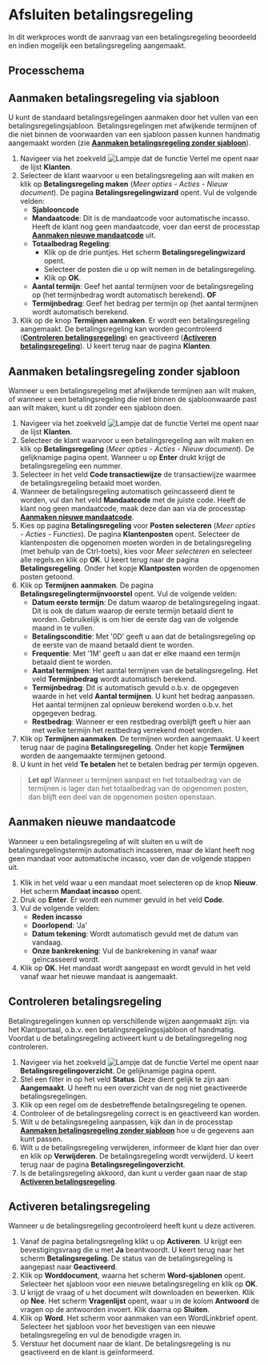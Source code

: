 # Afsluiten betalingsregeling

In dit werkproces wordt de aanvraag van een betalingsregeling beoordeeld en indien mogelijk een betalingsregeling aangemaakt.

## Processchema

## Aanmaken betalingsregeling via sjabloon
U kunt de standaard betalingsregelingen aanmaken door het vullen van een betalingsregelingsjabloon. Betalingsregelingen met afwijkende termijnen of die niet binnen de voorwaarden van een sjabloon passen kunnen handmatig aangemaakt worden (zie **[Aanmaken betalingsregeling zonder sjabloon](#aanmaken-betalingsregeling-zonder-sjabloon)**).

 1. Navigeer via het zoekveld ![Lampje dat de functie Vertel me opent](https://docs.microsoft.com/nl-NL/dynamics365/business-central/media/ui-search/search_small.png "Vertel me") naar de lijst **Klanten**.
 2. Selecteer de klant waarvoor u een betalingsregeling aan wilt maken en klik op **Betalingsregeling maken** (*Meer opties - Acties - Nieuw document*). De pagina **Betalingsregelingwizard** opent. Vul de volgende velden: 
	-	**Sjablooncode**
	-	**Mandaatcode**: Dit is de mandaatcode voor automatische incasso. Heeft de klant nog geen mandaatcode, voer dan eerst de processtap **[Aanmaken nieuwe mandaatcode](#aanmaken-nieuwe-mandaatcode)** uit. 
	-	**Totaalbedrag Regeling**:
		-	Klik op de drie puntjes. Het scherm **Betalingsregelingwizard** opent. 
		-	Selecteer de posten die u op wilt nemen in de betalingsregeling.
		-	Klik op **OK**.
	-	**Aantal termijn**: Geef het aantal termijnen voor de betalingsregeling op (het termijnbedrag wordt automatisch berekend).
	**OF**
	-	**Termijnbedrag**: Geef het bedrag per termijn op (het aantal termijnen wordt automatisch berekend.
 3. Klik op de knop **Termijnen aanmaken**. Er wordt een betalingsregeling aangemaakt. De betalingsregeling kan worden gecontroleerd (**[Controleren betalingsregeling](#controleren-betalingsregeling)**) en geactiveerd (**[Activeren betalingsregeling](#activeren-betalingsregeling)**). U keert terug naar de pagina **Klanten**.


## Aanmaken betalingsregeling zonder sjabloon
Wanneer u een betalingsregeling met afwijkende termijnen aan wilt maken, of wanneer u een betalingsregeling die niet binnen de sjabloonwaarde past aan wilt maken, kunt u dit zonder een sjabloon doen. 

1. Navigeer via het zoekveld ![Lampje dat de functie Vertel me opent](https://docs.microsoft.com/nl-NL/dynamics365/business-central/media/ui-search/search_small.png "Vertel me wat u wilt doen") naar de lijst **Klanten**. 
2. Selecteer de klant waarvoor u een betalingsregeling aan wilt maken en klik op **Betalingsregeling** (*Meer opties - Acties - Nieuw document*). De gelijknamige pagina opent. Wanneer u op **Enter** drukt krijgt de betalingsregeling een nummer. 
3. Selecteer in het veld **Code transactiewijze** de transactiewijze waarmee de betalingsregeling betaald moet worden. 
4. Wanneer de betalingsregeling automatisch geïncasseerd dient te worden, vul dan het veld **Mandaatcode** met de juiste code. Heeft de klant nog geen mandaatcode, maak deze dan aan via de processtap **[Aanmaken nieuwe mandaatcode](#aanmaken-nieuwe-mandaatcode)**.
5. Kies op pagina **Betalingsregeling** voor **Posten selecteren** (*Meer opties - Acties - Functies*). De pagina **Klantenposten** opent. Selecteer de klantenposten die opgenomen moeten worden in de betalingsregeling (met behulp van de Ctrl-toets), kies voor _Meer selecteren_ en selecteer alle regels.en klik op **OK**. U keert terug naar de pagina **Betalingsregeling**. Onder het kopje **Klantposten** worden de opgenomen posten getoond.
6. Klik op **Termijnen aanmaken**. De pagina **Betalingsregelingtermijnvoorstel** opent. Vul de volgende velden:
	- **Datum eerste termijn**: De datum waarop de betalingsregeling ingaat. Dit is ook de datum waarop de eerste termijn betaald dient te worden. Gebruikelijk is om hier de eerste dag van de volgende maand in te vullen. 
	- **Betalingsconditie**: Met '0D' geeft u aan dat de betalingsregeling op de eerste van de maand betaald dient te worden.
	- **Frequentie**: Met '1M' geeft u aan dat er elke maand een termijn betaald dient te worden.
	- **Aantal termijnen**: Het aantal termijnen van de betalingsregeling. Het veld **Termijnbedrag** wordt automatisch berekend.
	- **Termijnbedrag**: Dit is automatisch gevuld o.b.v. de opgegeven waarde in het veld **Aantal termijnen**. U kunt het bedrag aanpassen. Het aantal termijnen zal opnieuw berekend worden o.b.v. het opgegeven bedrag. 
	- **Restbedrag**: Wanneer er een restbedrag overblijft geeft u hier aan met welke termijn het restbedrag verrekend moet worden.
7. Klik op **Termijnen aanmaken**. De termijnen worden aangemaakt. U keert terug naar de pagina **Betalingsregeling**. Onder het kopje **Termijnen** worden de aangemaakte termijnen getoond.
8.  U kunt in het veld **Te betalen** het te betalen bedrag per termijn opgeven.
>**Let op!** Wanneer u termijnen aanpast en het totaalbedrag van de termijnen is lager dan het totaalbedrag van de opgenomen posten, dan blijft een deel van de opgenomen posten openstaan.

## Aanmaken nieuwe mandaatcode

Wanneer u een betalingsregeling af wilt sluiten en u wilt de betalingsregelingstermijn automatisch incasseren, maar de klant heeft nog geen mandaat voor automatische incasso, voer dan de volgende stappen uit.

1. Klik in het veld waar u een mandaat moet selecteren op de knop **Nieuw**. Het scherm **Mandaat incasso** opent.
2. Druk op **Enter**. Er wordt een nummer gevuld in het veld **Code**.
3. Vul de volgende velden:
	- **Reden incasso**
	- **Doorlopend**: 'Ja'
	- **Datum tekening**: Wordt automatisch gevuld met de datum van vandaag.
	- **Onze bankrekening**: Vul de bankrekening in vanaf waar geïncasseerd wordt. 
3. Klik op **OK**. Het mandaat wordt aangepast en wordt gevuld in het veld vanaf waar het nieuwe mandaat is aangemaakt. 

## Controleren betalingsregeling

Betalingsregelingen kunnen op verschillende wijzen aangemaakt zijn: via het Klantportaal, o.b.v. een betalingsregelingssjabloon of handmatig. Voordat u de betalingsregeling activeert kunt u de betalingsregeling nog controleren. 

1. Navigeer via het zoekveld ![Lampje dat de functie Vertel me opent](https://docs.microsoft.com/nl-NL/dynamics365/business-central/media/ui-search/search_small.png "Vertel me wat u wilt doen") naar **Betalingsregelingoverzicht**.  De gelijknamige pagina opent.
2. Stel een filter in op het veld **Status**. Deze dient gelijk te zijn aan **Aangemaakt**. U heeft nu een overzicht van de nog niet geactiveerde betalingsregelingen. 
3. Klik op een regel om de desbetreffende betalingsregeling te openen. 
4. Controleer of de betalingsregeling correct is en geactiveerd kan worden. 
5. Wilt u de betalingsregeling aanpassen, kijk dan in de processtap **[Aanmaken betalingsregeling zonder sjabloon](#aanmaken-betalingsregeling-zonder-sjabloon)** hoe u de gegevens aan kunt passen.
6. Wilt u de betalingsregeling verwijderen, informeer de klant hier dan over en klik op **Verwijderen**. De betalingsregeling wordt verwijderd. U keert terug naar de pagina **Betalingsregelingoverzicht**.
7. Is de betalingsregeling akkoord, dan kunt u verder gaan naar de stap **[Activeren betalingsregeling](#activeren-betalingsregeling)**. 

## Activeren betalingsregeling
Wanneer u de betalingsregeling gecontroleerd heeft kunt u deze activeren. 

1. Vanaf de pagina betalingsregeling klikt u op **Activeren**. U krijgt een bevestigingsvraag die u met **Ja** beantwoordt. U keert terug naar het scherm **Betalingsregeling**. De status van de betalingsregeling is aangepast naar **Geactiveerd**. 
2. Klik op **Worddocument**, waarna het scherm **Word-sjablonen** opent. Selecteer het sjabloon voor een nieuwe betalingsregeling en klik op **OK**. 
3. U krijgt de vraag of u het document wilt downloaden en bewerken. Klik op **Nee**. Het scherm **Vragenlijst** opent, waar u in de kolom **Antwoord** de vragen op de antwoorden invoert. Klik daarna op **Sluiten**. 
4. Klik op **Word**. Het scherm voor aanmaken van een WordLinkbrief opent. Selecteer het sjabloon voor het bevestigen van een nieuwe betalingsregeling en vul de benodigde vragen in. 
5. Verstuur het document naar de klant. De betalingsregeling is nu geactiveerd en de klant is geïnformeerd.



<!--stackedit_data:
eyJoaXN0b3J5IjpbNzMzNTU4ODc0LDQ4OTEyOTgxMiw4MDY4OD
kwMTksLTIwNTE0NTg2MTYsLTY5MjU0ODkzOCwxMDQ1MDg5MzUy
LDE0MjY4ODk1MjEsLTE0MjA4NTA1NzEsLTUzODk2NjEwNyw1NT
AyNjU3MzFdfQ==
-->